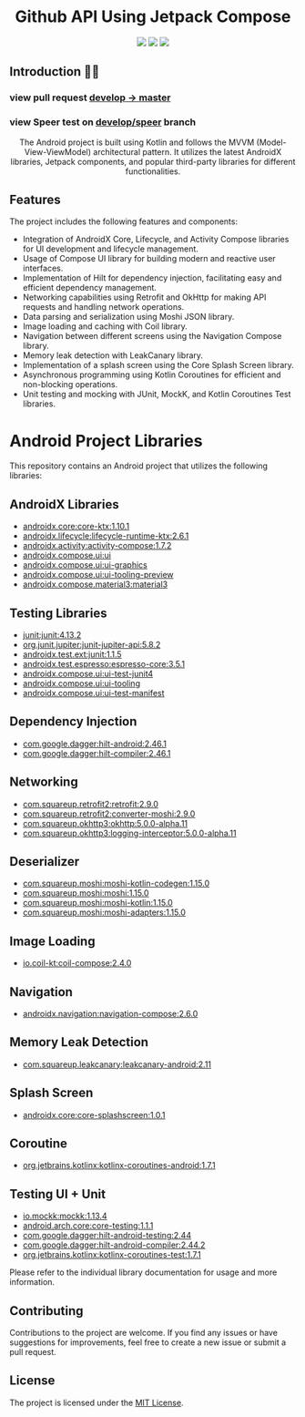 <h1 align="center">Github API Using Jetpack Compose</h1>

<!-- Badges -->
<p align="center">
  <img src="https://img.shields.io/badge/Language-Kotlin-orange">
  <img src="https://img.shields.io/badge/Platform-Android-brightgreen">
  <img src="https://img.shields.io/badge/Architecture-MVVM-blueviolet">
</p>

## Introduction 🙋‍♂️

### view pull request [develop -> master](https://github.com/Aks-4125/github-api-compose/pull/1)
### view Speer test on [develop/speer](https://github.com/Aks-4125/github-api-compose/tree/dev/speer-test) branch


<!-- Project Description -->
<p align="center">
The Android project is built using Kotlin and follows the MVVM (Model-View-ViewModel) architectural pattern. It utilizes the latest AndroidX libraries, Jetpack components, and popular third-party libraries for different functionalities.
</p>



## Features

The project includes the following features and components:

- Integration of AndroidX Core, Lifecycle, and Activity Compose libraries for UI development and lifecycle management.
- Usage of Compose UI library for building modern and reactive user interfaces.
- Implementation of Hilt for dependency injection, facilitating easy and efficient dependency management.
- Networking capabilities using Retrofit and OkHttp for making API requests and handling network operations.
- Data parsing and serialization using Moshi JSON library.
- Image loading and caching with Coil library.
- Navigation between different screens using the Navigation Compose library.
- Memory leak detection with LeakCanary library.
- Implementation of a splash screen using the Core Splash Screen library.
- Asynchronous programming using Kotlin Coroutines for efficient and non-blocking operations.
- Unit testing and mocking with JUnit, MockK, and Kotlin Coroutines Test libraries.

# Android Project Libraries

This repository contains an Android project that utilizes the following libraries:

## AndroidX Libraries

- [androidx.core:core-ktx:1.10.1](https://developer.android.com/jetpack/androidx/releases/core)
- [androidx.lifecycle:lifecycle-runtime-ktx:2.6.1](https://developer.android.com/jetpack/androidx/releases/lifecycle)
- [androidx.activity:activity-compose:1.7.2](https://developer.android.com/jetpack/androidx/releases/activity)
- [androidx.compose.ui:ui](https://developer.android.com/jetpack/androidx/releases/compose-ui)
- [androidx.compose.ui:ui-graphics](https://developer.android.com/jetpack/androidx/releases/compose-ui-graphics)
- [androidx.compose.ui:ui-tooling-preview](https://developer.android.com/jetpack/androidx/releases/compose-ui-tooling-preview)
- [androidx.compose.material3:material3](https://developer.android.com/jetpack/androidx/releases/compose-material3)

## Testing Libraries

- [junit:junit:4.13.2](https://junit.org/junit4/)
- [org.junit.jupiter:junit-jupiter-api:5.8.2](https://junit.org/junit5/)
- [androidx.test.ext:junit:1.1.5](https://developer.android.com/jetpack/androidx/releases/test)
- [androidx.test.espresso:espresso-core:3.5.1](https://developer.android.com/training/testing/espresso)
- [androidx.compose.ui:ui-test-junit4](https://developer.android.com/jetpack/androidx/releases/compose-ui)
- [androidx.compose.ui:ui-tooling](https://developer.android.com/jetpack/androidx/releases/compose-ui)
- [androidx.compose.ui:ui-test-manifest](https://developer.android.com/jetpack/androidx/releases/compose-ui)

## Dependency Injection

- [com.google.dagger:hilt-android:2.46.1](https://dagger.dev/hilt/)
- [com.google.dagger:hilt-compiler:2.46.1](https://dagger.dev/hilt/)

## Networking

- [com.squareup.retrofit2:retrofit:2.9.0](https://square.github.io/retrofit/)
- [com.squareup.retrofit2:converter-moshi:2.9.0](https://github.com/square/retrofit/tree/master/retrofit-converters/moshi)
- [com.squareup.okhttp3:okhttp:5.0.0-alpha.11](https://square.github.io/okhttp/)
- [com.squareup.okhttp3:logging-interceptor:5.0.0-alpha.11](https://square.github.io/okhttp/)

## Deserializer

- [com.squareup.moshi:moshi-kotlin-codegen:1.15.0](https://github.com/square/moshi)
- [com.squareup.moshi:moshi:1.15.0](https://github.com/square/moshi)
- [com.squareup.moshi:moshi-kotlin:1.15.0](https://github.com/square/moshi)
- [com.squareup.moshi:moshi-adapters:1.15.0](https://github.com/square/moshi)

## Image Loading

- [io.coil-kt:coil-compose:2.4.0](https://github.com/coil-kt/coil)

## Navigation

- [androidx.navigation:navigation-compose:2.6.0](https://developer.android.com/jetpack/androidx/releases/navigation)

## Memory Leak Detection

- [com.squareup.leakcanary:leakcanary-android:2.11](https://github.com/square/leakcanary)

## Splash Screen

- [androidx.core:core-splashscreen:1.0.1](https://developer.android.com/jetpack/androidx/releases/core-splashscreen)

## Coroutine

- [org.jetbrains.kotlinx:kotlinx-coroutines-android:1.7.1](https://github.com/Kotlin/kotlinx.coroutines)

## Testing UI + Unit

- [io.mockk:mockk:1.13.4](https://mockk.io/)
- [android.arch.core:core-testing:1.1.1](https://developer.android.com/topic/libraries/architecture/testing)
- [com.google.dagger:hilt-android-testing:2.44](https://dagger.dev/hilt/testing)
- [com.google.dagger:hilt-android-compiler:2.44.2](https://dagger.dev/hilt/testing)
- [org.jetbrains.kotlinx:kotlinx-coroutines-test:1.7.1](https://github.com/Kotlin/kotlinx.coroutines)

Please refer to the individual library documentation for usage and more information.


<!-- Contributing -->
## Contributing
Contributions to the project are welcome. If you find any issues or have suggestions for improvements, feel free to create a new issue or submit a pull request.

<!-- License -->
## License
The project is licensed under the [MIT License](LICENSE).


